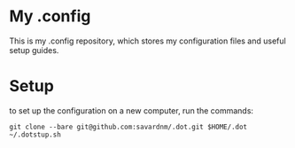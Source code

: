 # My .config
This is my .config repository, which stores my configuration files and useful setup guides.

# Setup
to set up the configuration on a new computer, run the commands:

```
git clone --bare git@github.com:savardnm/.dot.git $HOME/.dot
~/.dotstup.sh
```
